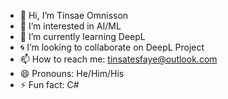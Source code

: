 - 👋 Hi, I’m Tinsae Omnisson
- 👀 I’m interested in AI/ML
- 🌱 I’m currently learning DeepL
- 🌀 I’m looking to collaborate on DeepL Project
- 📫 How to reach me: tinsatesfaye@outlook.com
- 😄 Pronouns: He/Him/His
- ⚡ Fun fact: C#

<!---
tinsatesfaye/tinsatesfaye is a ✨ special ✨ repository because its `README.md` (this file) appears on your GitHub profile.
You can click the Preview link to take a look at your changes.
--->
